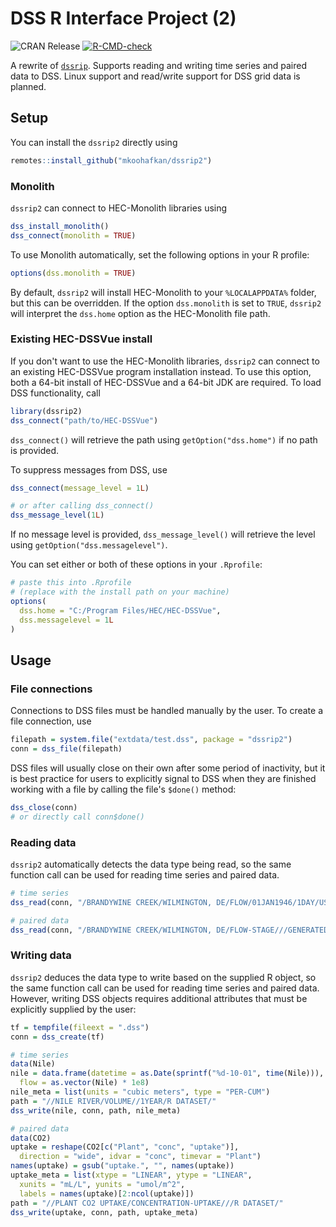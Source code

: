 # DSS R Interface Project (2)

  <!-- badges: start -->
  ![CRAN Release](https://www.r-pkg.org/badges/version-last-release/dssrip2)
  [![R-CMD-check](https://github.com/mkoohafkan/dssrip2/actions/workflows/R-CMD-check.yaml/badge.svg)](https://github.com/mkoohafkan/dssrip2/actions/workflows/R-CMD-check.yaml)
  <!-- badges: end -->

A rewrite of [`dssrip`](https://github.com/eheisman/dssrip). Supports
reading and writing time series and paired data to DSS. Linux support
and read/write support for DSS grid data is planned.


## Setup

You can install the `dssrip2` directly using

```r
remotes::install_github("mkoohafkan/dssrip2")
```

### Monolith

`dssrip2` can connect to HEC-Monolith libraries using

```r
dss_install_monolith()
dss_connect(monolith = TRUE)
```

To use Monolith automatically, set the following
options in your R profile:

```r
options(dss.monolith = TRUE)
```

By default, `dssrip2` will install HEC-Monolith to your
`%LOCALAPPDATA%` folder, but this can be overridden. If the option
`dss.monolith` is set to `TRUE`, `dssrip2` will interpret the
`dss.home` option as the HEC-Monolith file path.

### Existing HEC-DSSVue install

If you don't want to use the HEC-Monolith libraries, `dssrip2` can
connect to an existing HEC-DSSVue program installation instead.
To use this option, both a 64-bit install of HEC-DSSVue and a 64-bit
JDK are required. To load DSS functionality, call

```r
library(dssrip2)
dss_connect("path/to/HEC-DSSVue")
```

`dss_connect()` will retrieve the path using `getOption("dss.home")` 
if no path is provided. 

To suppress messages from DSS, use

```r
dss_connect(message_level = 1L)

# or after calling dss_connect()
dss_message_level(1L)
```

If no message level is provided, `dss_message_level()` will retrieve
the level using `getOption("dss.messagelevel")`.

You can set either or both of these options in your `.Rprofile`:

```r
# paste this into .Rprofile
# (replace with the install path on your machine)
options(
  dss.home = "C:/Program Files/HEC/HEC-DSSVue",
  dss.messagelevel = 1L
)
```


## Usage

### File connections

Connections to DSS files must be handled manually by the user. To
create a file connection, use

```r
filepath = system.file("extdata/test.dss", package = "dssrip2")
conn = dss_file(filepath)
```

DSS files will usually close on their own after some period of
inactivity, but it is best practice for users to explicitly signal
to DSS when they are finished working with a file by calling the 
file's `$done()` method:

```r
dss_close(conn)
# or directly call conn$done()
```

### Reading data

`dssrip2` automatically detects the data type being read, so the same
function call can be used for reading time series and paired data.

```r
# time series
dss_read(conn, "/BRANDYWINE CREEK/WILMINGTON, DE/FLOW/01JAN1946/1DAY/USGS/")

# paired data
dss_read(conn, "/BRANDYWINE CREEK/WILMINGTON, DE/FLOW-STAGE///GENERATED DATA PAIRS/")
```

### Writing data

`dssrip2` deduces the data type to write based on the supplied
R object, so the same function call can be used for reading time
series and paired data. However, writing DSS objects requires
additional attributes that must be explicitly supplied by the user:

```r
tf = tempfile(fileext = ".dss")
conn = dss_create(tf)

# time series
data(Nile)
nile = data.frame(datetime = as.Date(sprintf("%d-10-01", time(Nile))),
  flow = as.vector(Nile) * 1e8)
nile_meta = list(units = "cubic meters", type = "PER-CUM")
path = "//NILE RIVER/VOLUME//1YEAR/R DATASET/"
dss_write(nile, conn, path, nile_meta)

# paired data
data(CO2)
uptake = reshape(CO2[c("Plant", "conc", "uptake")],
  direction = "wide", idvar = "conc", timevar = "Plant")
names(uptake) = gsub("uptake.", "", names(uptake))
uptake_meta = list(xtype = "LINEAR", ytype = "LINEAR",
  xunits = "mL/L", yunits = "umol/m^2",
  labels = names(uptake)[2:ncol(uptake)])
path = "//PLANT CO2 UPTAKE/CONCENTRATION-UPTAKE///R DATASET/"
dss_write(uptake, conn, path, uptake_meta)
```
